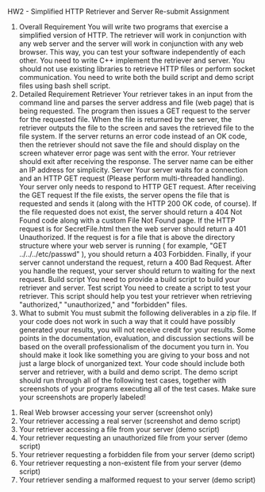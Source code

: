 HW2 - Simplified HTTP Retriever and Server
Re-submit Assignment
1. Overall Requirement
You will write two programs that exercise a simplified version of HTTP. The retriever will work in conjunction with any web server and the server will work in conjunction with any web browser. This way, you can test your software independently of each other.
You need to write C++ implement the retriever and server.
You should not use existing libraries to retrieve HTTP files or perform socket communication.
You need to write both the build script and demo script files using bash shell script.
2. Detailed Requirement
Retriever
Your retriever takes in an input from the command line and parses the server address and file (web page) that is being requested.
The program then issues a GET request to the server for the requested file.
When the file is returned by the server, the retriever outputs the file to the screen and saves the retrieved file to the file system.
If the server returns an error code instead of an OK code, then the retriever should not save the file and should display on the screen whatever error page was sent with the error.
Your retriever should exit after receiving the response.
The server name can be either an IP address for simplicity.
Server
Your server waits for a connection and an HTTP GET request (Please perform multi-threaded handling).
Your server only needs to respond to HTTP GET request.
After receiving the GET request
If the file exists, the server opens the file that is requested and sends it (along with the HTTP 200 OK code, of course).
If the file requested does not exist, the server should return a 404 Not Found code along with a custom File Not Found page.
If the HTTP request is for SecretFile.html then the web server should return a 401 Unauthorized.
If the request is for a file that is above the directory structure where your web server is running ( for example, "GET ../../../etc/passwd" ), you should return a 403 Forbidden.
Finally, if your server cannot understand the request, return a 400 Bad Request.
After you handle the request, your server should return to waiting for the next request.
Build script
You need to provide a build script to build your retriever and server.
Test script
You need to create a script to test your retriever. This script should help you test your retriever when retrieving "authorized," "unauthorized," and "forbidden" files.
 
3. What to submit
You must submit the following deliverables in a zip file. If your code does not work in such a way that it could have possibly generated your results, you will not receive credit for your results. Some points in the documentation, evaluation, and discussion sections will be based on the overall professionalism of the document you turn in. You should make it look like something you are giving to your boss and not just a large block of unorganized text.
Your code should include both server and retriever, with a build and demo script. The demo script should run through all of the following test cases, together with screenshots of your programs executing all of the test cases. Make sure your screenshots are properly labeled!
1) Real Web browser accessing your server (screenshot only)
2) Your retriever accessing a real server (screenshot and demo script)
3) Your retriever accessing a file from your server (demo script)
4) Your retriever requesting an unauthorized file from your server (demo script)
5) Your retriever requesting a forbidden file from your server (demo script)
6) Your retriever requesting a non-existent file from your server (demo script)
7) Your retriever sending a malformed request to your server (demo script)
 
